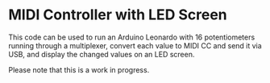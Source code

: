 # MIDI Controller with LED Screen

This code can be used to run an Arduino Leonardo with 16 potentiometers running through a multiplexer, convert each value to MIDI CC and send it via USB, and display the changed values on an LED screen.

Please note that this is a work in progress.